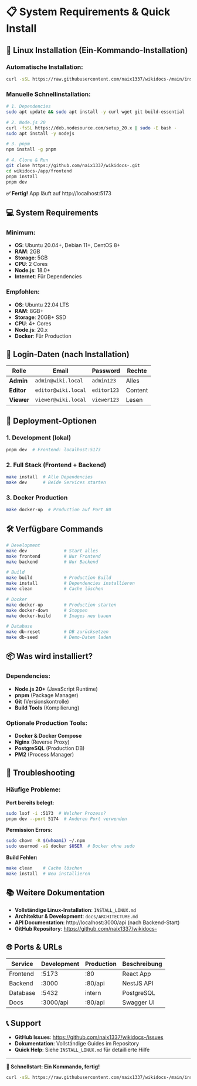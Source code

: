 # 📋 System Requirements & Quick Install

## 🐧 Linux Installation (Ein-Kommando-Installation)

### Automatische Installation:
```bash
curl -sSL https://raw.githubusercontent.com/naix1337/wikidocs-/main/install-linux.sh | bash
```

### Manuelle Schnellinstallation:
```bash
# 1. Dependencies
sudo apt update && sudo apt install -y curl wget git build-essential

# 2. Node.js 20
curl -fsSL https://deb.nodesource.com/setup_20.x | sudo -E bash -
sudo apt install -y nodejs

# 3. pnpm
npm install -g pnpm

# 4. Clone & Run
git clone https://github.com/naix1337/wikidocs-.git
cd wikidocs-/app/frontend
pnpm install
pnpm dev
```

**✅ Fertig!** App läuft auf http://localhost:5173

## 💻 System Requirements

### Minimum:
- **OS**: Ubuntu 20.04+, Debian 11+, CentOS 8+
- **RAM**: 2GB
- **Storage**: 5GB
- **CPU**: 2 Cores
- **Node.js**: 18.0+
- **Internet**: Für Dependencies

### Empfohlen:
- **OS**: Ubuntu 22.04 LTS
- **RAM**: 8GB+
- **Storage**: 20GB+ SSD
- **CPU**: 4+ Cores
- **Node.js**: 20.x
- **Docker**: Für Production

## 🔑 Login-Daten (nach Installation)

| Rolle | Email | Password | Rechte |
|-------|--------|----------|--------|
| **Admin** | `admin@wiki.local` | `admin123` | Alles |
| **Editor** | `editor@wiki.local` | `editor123` | Content |
| **Viewer** | `viewer@wiki.local` | `viewer123` | Lesen |

## 🚀 Deployment-Optionen

### 1. Development (lokal)
```bash
pnpm dev  # Frontend: localhost:5173
```

### 2. Full Stack (Frontend + Backend)
```bash
make install  # Alle Dependencies
make dev      # Beide Services starten
```

### 3. Docker Production
```bash
make docker-up  # Production auf Port 80
```

## 🛠️ Verfügbare Commands

```bash
# Development
make dev              # Start alles
make frontend         # Nur Frontend
make backend          # Nur Backend

# Build
make build            # Production Build
make install          # Dependencies installieren
make clean            # Cache löschen

# Docker
make docker-up        # Production starten
make docker-down      # Stoppen
make docker-build     # Images neu bauen

# Database
make db-reset         # DB zurücksetzen
make db-seed          # Demo-Daten laden
```

## 📦 Was wird installiert?

### Dependencies:
- **Node.js 20+** (JavaScript Runtime)
- **pnpm** (Package Manager)
- **Git** (Versionskontrolle)
- **Build Tools** (Kompilierung)

### Optionale Production Tools:
- **Docker & Docker Compose**
- **Nginx** (Reverse Proxy)
- **PostgreSQL** (Production DB)
- **PM2** (Process Manager)

## 🔧 Troubleshooting

### Häufige Probleme:

**Port bereits belegt:**
```bash
sudo lsof -i :5173  # Welcher Prozess?
pnpm dev --port 5174  # Anderen Port verwenden
```

**Permission Errors:**
```bash
sudo chown -R $(whoami) ~/.npm
sudo usermod -aG docker $USER  # Docker ohne sudo
```

**Build Fehler:**
```bash
make clean    # Cache löschen
make install  # Neu installieren
```

## 📚 Weitere Dokumentation

- **Vollständige Linux-Installation**: `INSTALL_LINUX.md`
- **Architektur & Development**: `docs/ARCHITECTURE.md` 
- **API Documentation**: http://localhost:3000/api (nach Backend-Start)
- **GitHub Repository**: https://github.com/naix1337/wikidocs-

## 🌐 Ports & URLs

| Service | Development | Production | Beschreibung |
|---------|-------------|------------|--------------|
| Frontend | :5173 | :80 | React App |
| Backend | :3000 | :80/api | NestJS API |
| Database | :5432 | intern | PostgreSQL |
| Docs | :3000/api | :80/api | Swagger UI |

## 📞 Support

- **GitHub Issues**: https://github.com/naix1337/wikidocs-/issues
- **Dokumentation**: Vollständige Guides im Repository
- **Quick Help**: Siehe `INSTALL_LINUX.md` für detaillierte Hilfe

---
**🚀 Schnellstart: Ein Kommando, fertig!** 
```bash
curl -sSL https://raw.githubusercontent.com/naix1337/wikidocs-/main/install-linux.sh | bash
```